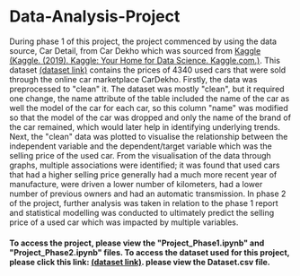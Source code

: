 # Data-Analysis-Project

During phase 1 of this project, the project commenced by using the data source, Car Detail, from Car Dekho which was sourced from <a href='https://www.kaggle.com/'>Kaggle</a> <a href="https://www.kaggle.com/">(Kaggle. (2019). Kaggle: Your Home for Data Science. Kaggle.com.)</a>. This dataset <a href="https://www.kaggle.com/datasets/nehalbirla/vehicle-dataset-from-cardekho">(dataset link)</a> contains the prices of 4340 used cars that were sold through the online car marketplace CarDekho. Firstly, the data was preprocessed to "clean" it. The dataset was mostly "clean", but it required one change, the name attribute of the table included the name of the car as well the model of the car for each car, so this column "name" was modified so that the model of the car was dropped and only the name of the brand of the car remained, which would later help in identifying underlying trends. Next, the "clean" data was plotted to visualise the relationship between the independent variable and the dependent/target variable which was the selling price of the used car. From the visualisation of the data through graphs, multiple associations were identified; it was found that used cars that had a higher selling price generally had a much more recent year of manufacture, were driven a lower number of kilometers, had a lower number of previous owners and had an automatic transmission. In phase 2 of the project, further analysis was taken in relation to the phase 1 report and statistical modelling was conducted to ultimately predict the selling price of a used car which was impacted by multiple variables.

#### To access the project, please view the "Project_Phase1.ipynb" and "Project_Phase2.ipynb" files. To access the dataset used for this project, please click this link: <a href="https://www.kaggle.com/datasets/nehalbirla/vehicle-dataset-from-cardekho">(dataset link)</a>. please view the Dataset.csv file. 

